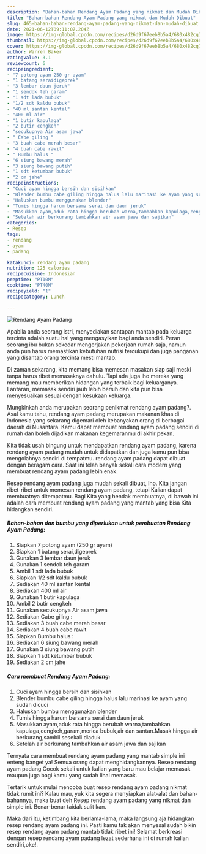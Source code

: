 ```yaml
---
description: "Bahan-bahan Rendang Ayam Padang yang nikmat dan Mudah Dibuat"
title: "Bahan-bahan Rendang Ayam Padang yang nikmat dan Mudah Dibuat"
slug: 465-bahan-bahan-rendang-ayam-padang-yang-nikmat-dan-mudah-dibuat
date: 2021-06-12T09:11:07.204Z
image: https://img-global.cpcdn.com/recipes/d26d9f67eeb8b5a4/680x482cq70/rendang-ayam-padang-foto-resep-utama.jpg
thumbnail: https://img-global.cpcdn.com/recipes/d26d9f67eeb8b5a4/680x482cq70/rendang-ayam-padang-foto-resep-utama.jpg
cover: https://img-global.cpcdn.com/recipes/d26d9f67eeb8b5a4/680x482cq70/rendang-ayam-padang-foto-resep-utama.jpg
author: Warren Baker
ratingvalue: 3.1
reviewcount: 6
recipeingredient:
- "7 potong ayam 250 gr ayam"
- "1 batang seraidigeprek"
- "3 lembar daun jeruk"
- "1 sendok teh garam"
- "1 sdt lada bubuk"
- "1/2 sdt kaldu bubuk"
- "40 ml santan kental"
- "400 ml air"
- "1 butir kapulaga"
- "2 butir cengkeh"
- "secukupnya Air asam jawa"
- " Cabe giling "
- "3 buah cabe merah besar"
- "4 buah cabe rawit"
- " Bumbu halus "
- "6 siung bawang merah"
- "3 siung bawang putih"
- "1 sdt ketumbar bubuk"
- "2 cm jahe"
recipeinstructions:
- "Cuci ayam hingga bersih dan sisihkan"
- "Blender bumbu cabe giling hingga halus lalu marinasi ke ayam yang sudah dicuci"
- "Haluskan bumbu menggunakan blender"
- "Tumis hingga harum bersama serai dan daun jeruk"
- "Masukkan ayam,aduk rata hingga berubah warna,tambahkan kapulaga,cengkeh,garam,merica bubuk,air dan santan.Masak hingga air berkurang,sambil sesekali diaduk"
- "Setelah air berkurang tambahkan air asam jawa dan sajikan"
categories:
- Resep
tags:
- rendang
- ayam
- padang

katakunci: rendang ayam padang 
nutrition: 125 calories
recipecuisine: Indonesian
preptime: "PT10M"
cooktime: "PT40M"
recipeyield: "1"
recipecategory: Lunch

---
```



![Rendang Ayam Padang](https://img-global.cpcdn.com/recipes/d26d9f67eeb8b5a4/680x482cq70/rendang-ayam-padang-foto-resep-utama.jpg)

Apabila anda seorang istri, menyediakan santapan mantab pada keluarga tercinta adalah suatu hal yang mengasyikan bagi anda sendiri. Peran seorang ibu bukan sekedar mengerjakan pekerjaan rumah saja, namun anda pun harus memastikan kebutuhan nutrisi tercukupi dan juga panganan yang disantap orang tercinta mesti mantab.

Di zaman  sekarang, kita memang bisa memesan masakan siap saji meski tanpa harus ribet memasaknya dahulu. Tapi ada juga lho mereka yang memang mau memberikan hidangan yang terbaik bagi keluarganya. Lantaran, memasak sendiri jauh lebih bersih dan kita pun bisa menyesuaikan sesuai dengan kesukaan keluarga. 



Mungkinkah anda merupakan seorang penikmat rendang ayam padang?. Asal kamu tahu, rendang ayam padang merupakan makanan khas di Indonesia yang sekarang digemari oleh kebanyakan orang di berbagai daerah di Nusantara. Kamu dapat membuat rendang ayam padang sendiri di rumah dan boleh dijadikan makanan kegemaranmu di akhir pekan.

Kita tidak usah bingung untuk mendapatkan rendang ayam padang, karena rendang ayam padang mudah untuk didapatkan dan juga kamu pun bisa mengolahnya sendiri di tempatmu. rendang ayam padang dapat dibuat dengan beragam cara. Saat ini telah banyak sekali cara modern yang membuat rendang ayam padang lebih enak.

Resep rendang ayam padang juga mudah sekali dibuat, lho. Kita jangan ribet-ribet untuk memesan rendang ayam padang, tetapi Kalian dapat membuatnya ditempatmu. Bagi Kita yang hendak membuatnya, di bawah ini adalah cara membuat rendang ayam padang yang mantab yang bisa Kita hidangkan sendiri.

<!--inarticleads1-->

##### Bahan-bahan dan bumbu yang diperlukan untuk pembuatan Rendang Ayam Padang:

1. Siapkan 7 potong ayam (250 gr ayam)
1. Siapkan 1 batang serai,digeprek
1. Gunakan 3 lembar daun jeruk
1. Gunakan 1 sendok teh garam
1. Ambil 1 sdt lada bubuk
1. Siapkan 1/2 sdt kaldu bubuk
1. Sediakan 40 ml santan kental
1. Sediakan 400 ml air
1. Gunakan 1 butir kapulaga
1. Ambil 2 butir cengkeh
1. Gunakan secukupnya Air asam jawa
1. Sediakan  Cabe giling :
1. Sediakan 3 buah cabe merah besar
1. Sediakan 4 buah cabe rawit
1. Siapkan  Bumbu halus :
1. Sediakan 6 siung bawang merah
1. Gunakan 3 siung bawang putih
1. Siapkan 1 sdt ketumbar bubuk
1. Sediakan 2 cm jahe




<!--inarticleads2-->

##### Cara membuat Rendang Ayam Padang:

1. Cuci ayam hingga bersih dan sisihkan
1. Blender bumbu cabe giling hingga halus lalu marinasi ke ayam yang sudah dicuci
1. Haluskan bumbu menggunakan blender
1. Tumis hingga harum bersama serai dan daun jeruk
1. Masukkan ayam,aduk rata hingga berubah warna,tambahkan kapulaga,cengkeh,garam,merica bubuk,air dan santan.Masak hingga air berkurang,sambil sesekali diaduk
1. Setelah air berkurang tambahkan air asam jawa dan sajikan




Ternyata cara membuat rendang ayam padang yang mantab simple ini enteng banget ya! Semua orang dapat menghidangkannya. Resep rendang ayam padang Cocok sekali untuk kalian yang baru mau belajar memasak maupun juga bagi kamu yang sudah lihai memasak.

Tertarik untuk mulai mencoba buat resep rendang ayam padang nikmat tidak rumit ini? Kalau mau, yuk kita segera menyiapkan alat-alat dan bahan-bahannya, maka buat deh Resep rendang ayam padang yang nikmat dan simple ini. Benar-benar taidak sulit kan. 

Maka dari itu, ketimbang kita berlama-lama, maka langsung aja hidangkan resep rendang ayam padang ini. Pasti kamu tak akan menyesal sudah bikin resep rendang ayam padang mantab tidak ribet ini! Selamat berkreasi dengan resep rendang ayam padang lezat sederhana ini di rumah kalian sendiri,oke!.

